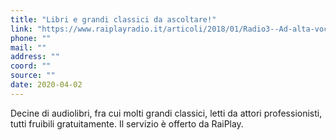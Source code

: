 ```yaml
---
title: "Libri e grandi classici da ascoltare!"
link: "https://www.raiplayradio.it/articoli/2018/01/Radio3--Ad-alta-voce--tutti-i-romanzi-f91c61a8-0021-40ca-a62f-514b841b558b.html?fbclid=IwAR3CcJ1sTuIBzF2i-XAdYCEw204gHpkr-oG9bXshoKTETlXZIV3Sxfv-B7g"
phone: ""
mail: ""
address: ""
coord: ""
source: ""
date: 2020-04-02
---
```


Decine di audiolibri, fra cui molti grandi classici, letti da attori professionisti, tutti fruibili gratuitamente. Il servizio è offerto da RaiPlay.
